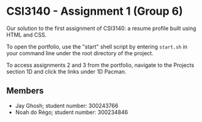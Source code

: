 # CSI3140 - Assignment 1 (Group 6)

Our solution to the first assignment of CSI3140: a resume profile built using HTML and CSS.

To open the portfolio, use the "start" shell script by entering `start.sh` in your command line under the root directory of the project.

To access assignments 2 and 3 from the portfolio, navigate to the Projects section 1D and click the links under 1D Pacman.

## Members

- Jay Ghosh; student number: 300243766
- Noah do Régo; student number: 300234846
